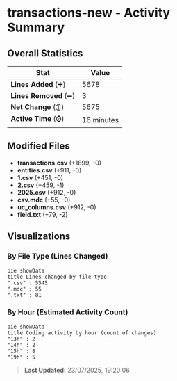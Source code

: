 # transactions-new - Activity Summary 

## Overall Statistics

| Stat                   | Value                                                             |
| ---------------------- | ----------------------------------------------------------------- |
| **Lines Added** (➕)   | 5678                                          |
| **Lines Removed** (➖) | 3                                        |
| **Net Change** (↕)    | 5675                |
| **Active Time** (⌚)   | 16 minutes |


## Modified Files
- **transactions.csv** (+1899, -0)
- **entities.csv** (+911, -0)
- **1.csv** (+451, -0)
- **2.csv** (+459, -1)
- **2025.csv** (+912, -0)
- **csv.mdc** (+55, -0)
- **uc_columns.csv** (+912, -0)
- **field.txt** (+79, -2)

## Visualizations

### By File Type (Lines Changed)

```mermaid
pie showData
title Lines changed by file type
".csv" : 5545
".mdc" : 55
".txt" : 81
```

### By Hour (Estimated Activity Count)

```mermaid
pie showData
title Coding activity by hour (count of changes)
"13h" : 2
"14h" : 2
"15h" : 8
"19h" : 5
```


> **Last Updated:** 23/07/2025, 19:20:06
